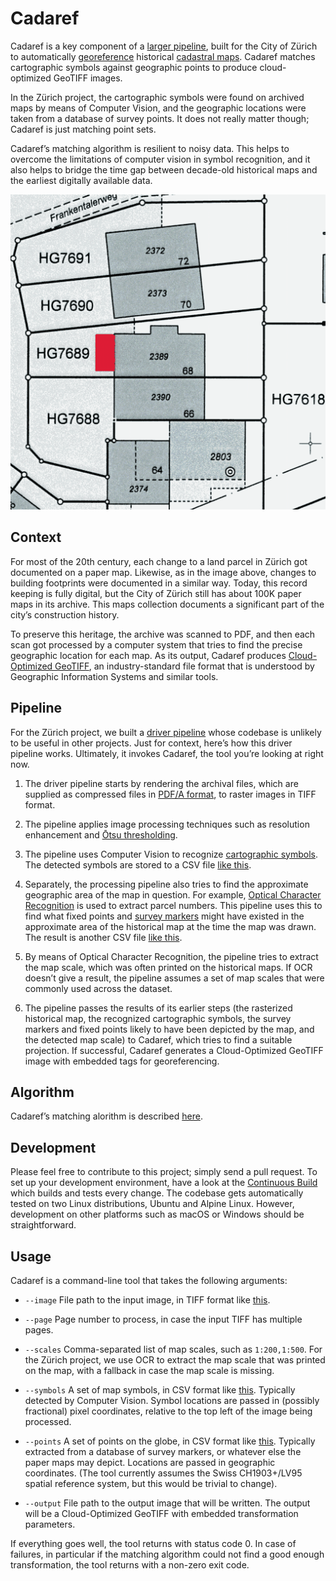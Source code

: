 # Cadaref

Cadaref is a key component of a [larger
pipeline](https://github.com/brawer/cadaref-zurich), built
for the City of Zürich to automatically
[georeference](https://en.wikipedia.org/wiki/Georeferencing)
historical [cadastral maps](https://en.wikipedia.org/wiki/Cadastre).
Cadaref matches cartographic symbols against geographic points
to produce cloud-optimized GeoTIFF images.

In the Zürich project, the cartographic symbols were found
on archived maps by means of Computer Vision, and the geographic
locations were taken from a database of survey points. It does
not really matter though; Cadaref is just matching point sets.

Cadaref’s matching algorithm is resilient to noisy data.
This helps to overcome the limitations of computer vision
in symbol recognition, and it also helps to bridge the time gap
between decade-old historical maps and the earliest digitally
available data.

![scan](./doc/sample.png)


## Context

For most of the 20th century, each change to a land parcel in Zürich
got documented on a paper map. Likewise, as in the image above,
changes to building footprints were documented in a similar way.
Today, this record keeping is fully digital, but the City of Zürich
still has about 100K paper maps in its archive. This maps collection
documents a significant part of the city’s construction history.

To preserve this heritage, the archive was scanned to PDF, and then
each scan got processed by a computer system that tries to find the
precise geographic location for each map. As its output, Cadaref
produces [Cloud-Optimized GeoTIFF](http://cogeo.org/), an
industry-standard file format that is understood by Geographic
Information Systems and similar tools.


## Pipeline

For the Zürich project, we built a [driver
pipeline](https://github.com/brawer/cadaref-zurich) whose codebase is
unlikely to be useful in other projects. Just for context, here’s how
this driver pipeline works. Ultimately, it invokes Cadaref, the tool
you’re looking at right now.

1. The driver pipeline starts by rendering the archival files,
which are supplied as compressed files in [PDF/A format](httpsa://en.wikipedia.org/wiki/PDF/A), to raster images in TIFF format.

2. The pipeline applies image processing techniques
such as resolution enhancement and
[Ōtsu thresholding](https://en.wikipedia.org/wiki/Otsu's_method).

3. The pipeline uses Computer Vision to recognize
[cartographic symbols](https://github.com/brawer/cadasym).
The detected symbols are stored to a CSV file
[like this](testdata/symbols.csv).

4. Separately, the processing pipeline also tries to find the
approximate geographic area of the map in question. For example,
[Optical Character
Recognition](https://en.wikipedia.org/wiki/Optical_character_recognition)
is used to extract parcel numbers. This pipeline uses this to find
what fixed points and [survey
markers](https://en.wikipedia.org/wiki/Survey_marker) might have
existed in the approximate area of the historical map at the time the
map was drawn. The result is another CSV file [like
this](testdata/points.csv).

5. By means of Optical Character Recognition, the pipeline tries
to extract the map scale, which was often printed on the historical maps.
If OCR doesn’t give a result, the pipeline assumes a set of map scales that
were commonly used across the dataset.

6. The pipeline passes the results of its earlier steps
(the rasterized historical map,
the recognized cartographic symbols, the survey markers and fixed points
likely to have been depicted by the map, and the detected map scale)
to Cadaref, which tries to find a suitable projection. If successful,
Cadaref generates a Cloud-Optimized GeoTIFF image with embedded tags
for georeferencing.


## Algorithm

Cadaref’s matching alorithm is described [here](doc/algorithm.md).


## Development

Please feel free to contribute to this project; simply send
a pull request. To set up your development environment,
have a look at the [Continuous Build](.github/workflows/ci.yml)
which builds and tests every change. The codebase gets automatically
tested on two Linux distributions, Ubuntu and Alpine Linux. However,
development on other platforms such as macOS or Windows should
be straightforward.



## Usage

Cadaref is a command-line tool that takes the following arguments:

* `--image` File path to the input image, in TIFF format
    like [this](testdata/HG3099.tif).

* `--page` Page number to process, in case the input TIFF has multiple pages.

* `--scales` Comma-separated list of map scales, such as `1:200,1:500`.
  For the Zürich project, we use OCR to extract the map scale that was
  printed on the map, with a fallback in case the map scale is missing.

* `--symbols` A set of map symbols, in CSV format like
  [this](testdata/symbols.csv). Typically detected by Computer Vision.
  Symbol locations are passed in (possibly fractional) pixel coordinates,
  relative to the top left of the image being processed.

* `--points` A set of points on the globe, in CSV format like
  [this](testdata/points.csv). Typically extracted from a database
  of survey markers, or whatever else the paper maps may depict.
  Locations are passed in geographic coordinates. (The tool currently
  assumes the Swiss CH1903+/LV95 spatial reference system, but this would
  be trivial to change).

* `--output` File path to the output image that will be written.
  The output will be a Cloud-Optimized GeoTIFF with embedded transformation
  parameters.

If everything goes well, the tool returns with status code 0.
In case of failures, in particular if the matching algorithm could
not find a good enough transformation, the tool returns with a non-zero
exit code.
